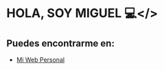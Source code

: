 
HOLA, SOY MIGUEL 💻</>
=============
## Puedes encontrarme en:
- [Mi Web Personal](https://MARTINEZ-JIMENEZ-MIGUEL-ANTONIO.github.io)
<!--
**MARTINEZ-JIMENEZ-MIGUEL-ANTONIO/MARTINEZ-JIMENEZ-MIGUEL-ANTONIO** is a ✨ _special_ ✨ repository because its `README.md` (this file) appears on your GitHub profile.

Here are some ideas to get you started:

- 🔭 I’m currently working on ...
- 🌱 I’m currently learning ...
- 👯 I’m looking to collaborate on ...
- 🤔 I’m looking for help with ...
- 💬 Ask me about ...
- 📫 How to reach me: ...
- 😄 Pronouns: ...
- ⚡ Fun fact: ...
-->
